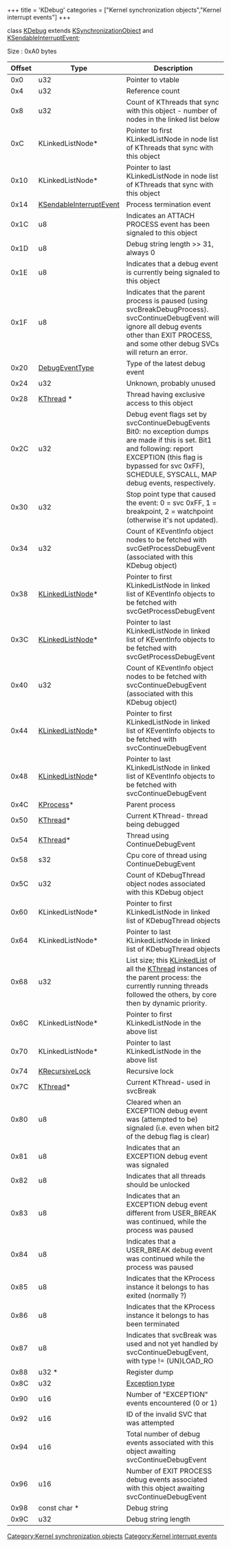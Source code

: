 +++
title = 'KDebug'
categories = ["Kernel synchronization objects","Kernel interrupt events"]
+++

class [KDebug](KDebug "wikilink") extends
[KSynchronizationObject](KSynchronizationObject "wikilink") and
[KSendableInterruptEvent](KSendableInterruptEvent "wikilink");

Size : 0xA0 bytes

| Offset | Type                                                          | Description                                                                                                                                                                                                                     |
|--------|---------------------------------------------------------------|---------------------------------------------------------------------------------------------------------------------------------------------------------------------------------------------------------------------------------|
| 0x0    | u32                                                           | Pointer to vtable                                                                                                                                                                                                               |
| 0x4    | u32                                                           | Reference count                                                                                                                                                                                                                 |
| 0x8    | u32                                                           | Count of KThreads that sync with this object - number of nodes in the linked list below                                                                                                                                         |
| 0xC    | KLinkedListNode\*                                             | Pointer to first KLinkedListNode in node list of KThreads that sync with this object                                                                                                                                            |
| 0x10   | KLinkedListNode\*                                             | Pointer to last KLinkedListNode in node list of KThreads that sync with this object                                                                                                                                             |
| 0x14   | [KSendableInterruptEvent](KSendableInterruptEvent "wikilink") | Process termination event                                                                                                                                                                                                       |
| 0x1C   | u8                                                            | Indicates an ATTACH PROCESS event has been signaled to this object                                                                                                                                                              |
| 0x1D   | u8                                                            | Debug string length \>\> 31, always 0                                                                                                                                                                                           |
| 0x1E   | u8                                                            | Indicates that a debug event is currently being signaled to this object                                                                                                                                                         |
| 0x1F   | u8                                                            | Indicates that the parent process is paused (using svcBreakDebugProcess). svcContinueDebugEvent will ignore all debug events other than EXIT PROCESS, and some other debug SVCs will return an error.                           |
| 0x20   | [DebugEventType](SVC "wikilink")                              | Type of the latest debug event                                                                                                                                                                                                  |
| 0x24   | u32                                                           | Unknown, probably unused                                                                                                                                                                                                        |
| 0x28   | [KThread](KThread "wikilink") \*                              | Thread having exclusive access to this object                                                                                                                                                                                   |
| 0x2C   | u32                                                           | Debug event flags set by svcContinueDebugEvents Bit0: no exception dumps are made if this is set. Bit1 and following: report EXCEPTION (this flag is bypassed for svc 0xFF), SCHEDULE, SYSCALL, MAP debug events, respectively. |
| 0x30   | u32                                                           | Stop point type that caused the event: 0 = svc 0xFF, 1 = breakpoint, 2 = watchpoint (otherwise it's not updated).                                                                                                               |
| 0x34   | u32                                                           | Count of KEventInfo object nodes to be fetched with svcGetProcessDebugEvent (associated with this KDebug object)                                                                                                                |
| 0x38   | [KLinkedListNode](KLinkedListNode "wikilink")\*               | Pointer to first KLinkedListNode in linked list of KEventInfo objects to be fetched with svcGetProcessDebugEvent                                                                                                                |
| 0x3C   | [KLinkedListNode](KLinkedListNode "wikilink")\*               | Pointer to last KLinkedListNode in linked list of KEventInfo objects to be fetched with svcGetProcessDebugEvent                                                                                                                 |
| 0x40   | u32                                                           | Count of KEventInfo object nodes to be fetched with svcContinueDebugEvent (associated with this KDebug object)                                                                                                                  |
| 0x44   | [KLinkedListNode](KLinkedListNode "wikilink")\*               | Pointer to first KLinkedListNode in linked list of KEventInfo objects to be fetched with svcContinueDebugEvent                                                                                                                  |
| 0x48   | [KLinkedListNode](KLinkedListNode "wikilink")\*               | Pointer to last KLinkedListNode in linked list of KEventInfo objects to be fetched with svcContinueDebugEvent                                                                                                                   |
| 0x4C   | [KProcess](KProcess "wikilink")\*                             | Parent process                                                                                                                                                                                                                  |
| 0x50   | [KThread](KThread "wikilink")\*                               | Current KThread- thread being debugged                                                                                                                                                                                          |
| 0x54   | [KThread](KThread "wikilink")\*                               | Thread using ContinueDebugEvent                                                                                                                                                                                                 |
| 0x58   | s32                                                           | Cpu core of thread using ContinueDebugEvent                                                                                                                                                                                     |
| 0x5C   | u32                                                           | Count of KDebugThread object nodes associated with this KDebug object                                                                                                                                                           |
| 0x60   | KLinkedListNode\*                                             | Pointer to first KLinkedListNode in linked list of KDebugThread objects                                                                                                                                                         |
| 0x64   | KLinkedListNode\*                                             | Pointer to last KLinkedListNode in linked list of KDebugThread objects                                                                                                                                                          |
| 0x68   | u32                                                           | List size; this [KLinkedList](KLinkedList "wikilink") of all the [KThread](KThread "wikilink") instances of the parent process: the currently running threads followed the others, by core then by dynamic priority.            |
| 0x6C   | KLinkedListNode\*                                             | Pointer to first KLinkedListNode in the above list                                                                                                                                                                              |
| 0x70   | KLinkedListNode\*                                             | Pointer to last KLinkedListNode in the above list                                                                                                                                                                               |
| 0x74   | [KRecursiveLock](KRecursiveLock "wikilink")                   | Recursive lock                                                                                                                                                                                                                  |
| 0x7C   | [KThread](KThread "wikilink")\*                               | Current KThread- used in svcBreak                                                                                                                                                                                               |
| 0x80   | u8                                                            | Cleared when an EXCEPTION debug event was (attempted to be) signaled (i.e. even when bit2 of the debug flag is clear)                                                                                                           |
| 0x81   | u8                                                            | Indicates that an EXCEPTION debug event was signaled                                                                                                                                                                            |
| 0x82   | u8                                                            | Indicates that all threads should be unlocked                                                                                                                                                                                   |
| 0x83   | u8                                                            | Indicates that an EXCEPTION debug event different from USER_BREAK was continued, while the process was paused                                                                                                                   |
| 0x84   | u8                                                            | Indicates that a USER_BREAK debug event was continued while the process was paused                                                                                                                                              |
| 0x85   | u8                                                            | Indicates that the KProcess instance it belongs to has exited (normally ?)                                                                                                                                                      |
| 0x86   | u8                                                            | Indicates that the KProcess instance it belongs to has been terminated                                                                                                                                                          |
| 0x87   | u8                                                            | Indicates that svcBreak was used and not yet handled by svcContinueDebugEvent, with type != (UN)LOAD_RO                                                                                                                         |
| 0x88   | u32 \*                                                        | Register dump                                                                                                                                                                                                                   |
| 0x8C   | u32                                                           | [Exception type](SVC#exception_event "wikilink")                                                                                                                                                                                |
| 0x90   | u16                                                           | Number of "EXCEPTION" events encountered (0 or 1)                                                                                                                                                                               |
| 0x92   | u16                                                           | ID of the invalid SVC that was attempted                                                                                                                                                                                        |
| 0x94   | u16                                                           | Total number of debug events associated with this object awaiting svcContinueDebugEvent                                                                                                                                         |
| 0x96   | u16                                                           | Number of EXIT PROCESS debug events associated with this object awaiting svcContinueDebugEvent                                                                                                                                  |
| 0x98   | const char \*                                                 | Debug string                                                                                                                                                                                                                    |
| 0x9C   | u32                                                           | Debug string length                                                                                                                                                                                                             |

[Category:Kernel synchronization
objects](Category:Kernel_synchronization_objects "wikilink")
[Category:Kernel interrupt
events](Category:Kernel_interrupt_events "wikilink")
